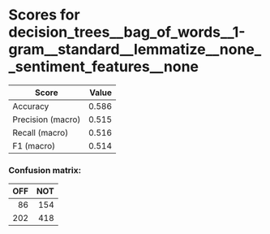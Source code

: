 # Scores for decision_trees__bag_of_words__1-gram__standard__lemmatize__none__sentiment_features__none
|      Score      |Value|
|-----------------|----:|
|Accuracy         |0.586|
|Precision (macro)|0.515|
|Recall (macro)   |0.516|
|F1 (macro)       |0.514|

### Confusion matrix:
|OFF|NOT|
|--:|--:|
| 86|154|
|202|418|
